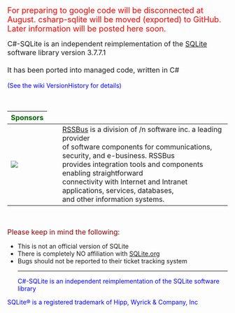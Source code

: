<font color='red' size='4'>
For preparing to google code will be disconnected at August. csharp-sqlite will be moved (exported) to GitHub. Later information will be posted here soon.<br>
</font>

<font size='3'>C#-SQLite is an independent reimplementation of the <a href='http://www.sqlite.org'>SQLite</a> software library version 3.7.7.1<br>
<br>
It has been ported into managed code, written in C#<br>
</font>
<br>
<font color='blue'>
(See the wiki VersionHistory for details)<br>
</font>
<br>
<br>
<table>
<thead colspan='2'>
<th align='left'>
<font color='darkgreen' size='3'>Sponsors<br>
</font>
</th>
</thead>
<tr>
<td><img src='http://csharp-sqlite.googlecode.com/files/rssbuslogo.png' /></td>
<td width='20'></td>
<td width='560'><a href='http://www.rssbus.com'>RSSBus</a> is a division of /n software inc. a leading provider<br>
of software components for communications, security, and e-business. RSSBus<br>
provides integration tools and components enabling straightforward<br>
connectivity with Internet and Intranet applications, services, databases,<br>
and other information systems.</td>
</tr>
</table>

<br>
<br>
<font color='darkred' size='3'>Please keep in mind the following:</font>
<ul><li>This is not an official version of SQLite<br>
</li><li>There is completely NO affiliation with <a href='http://www.sqlite.org'>SQLite.org</a>
</li><li>Bugs should not be reported to their ticket tracking system<br>
<hr />
<font color='blue'>
C#-SQLite is an independent reimplementation of the SQLite software library</li></ul>

SQLite® is a registered trademark of Hipp, Wyrick & Company, Inc